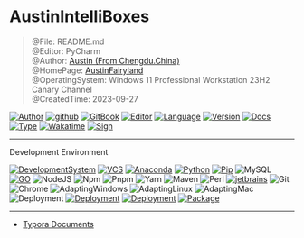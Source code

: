 # AustinIntelliBoxes

> @File: README.md  
> @Editor: PyCharm  
> @Author: [Austin (From Chengdu.China)](https://mapping.fairy.host)  
> @HomePage: [AustinFairyland](https://github.com/AustinFairyland)  
> @OperatingSystem: Windows 11 Professional Workstation 23H2 Canary Channel  
> @CreatedTime: 2023-09-27

[![Author](https://img.shields.io/badge/Author-Austin-orange)](https://t.me/FairyLtd)
[![github](https://img.shields.io/badge/Github-Austin.D-green)](https://github.com/AustinFairyland)
[![GitBook](https://img.shields.io/badge/GitBook-Austin.D-green)](https://interestingbooks.gitbook.io/)
[![Editor](https://img.shields.io/badge/Editor-PyCharm-yellow)](https://github.com/AustinFairyland)
[![Language](https://img.shields.io/badge/Language-Markdown-orange)](https://github.com/AustinFairyland)
[![Version](https://img.shields.io/badge/Version-Release-blue)](https://github.com/AustinFairyland)
[![Docs](https://img.shields.io/badge/Docs-Passing-brightgreen)](https://github.com/AustinFairyland)
[![Type](https://img.shields.io/badge/Type-Documents-blue)](https://github.com/AustinFairyland)
[![Wakatime](https://wakatime.com/badge/user/fa851759-c657-4b1e-8bcb-3ec3a693a2cd.svg)](https://wakatime.com/@fa851759-c657-4b1e-8bcb-3ec3a693a2cd)
[![Sign](https://img.shields.io/badge/%E7%AD%89%E6%88%91%E4%BB%A3%E7%A0%81%E7%BC%96%E6%88%90-%E5%A8%B6%E4%BD%A0%E4%B8%BA%E5%A6%BB%E5%8F%AF%E5%A5%BD-red)](https://github.com/AustinFairyland)

---

Development Environment

[![DevelopmentSystem](https://img.shields.io/badge/Development%20System-Win11Pro%20Workstations%2023H2%20Canary%20Channel-%230078D4?logo=windows11&logoColor=%230078D4)](https://www.microsoft.com/software-download/windows11)
[![VCS](https://img.shields.io/badge/VCS-GitHub-%23181717?logo=github&logoColor=%23181717)](https://github.com/AustinFairyland)
[![Anaconda](https://img.shields.io/badge/Anaconda-latest-%2344A833?logo=anaconda&logoColor=%2344A833)](https://www.anaconda.com/download#downloads)
[![Python](https://img.shields.io/badge/Python-3.9.13-%233776AB?logo=python&logoColor=%233776AB)](https://www.python.org/downloads/release/python-3913/)
[![Pip](https://img.shields.io/badge/PIP-23.2.1-%233775A9?logo=pypi&logoColor=%233775A9)](https://pypi.org/)
![MySQL](https://img.shields.io/badge/MySQL-8.0.33-%234479A1?logo=mysql&logoColor=%234479A1)
[![GO](https://img.shields.io/badge/Go-1.20.6-%2300ADD8?logo=go&logoColor=%2300ADD8)](https://go.dev/dl/)
![NodeJS](https://img.shields.io/badge/Node-18.18.0-%23339933?logo=nodedotjs&logoColor=%23339933)
![Npm](https://img.shields.io/badge/Npm-10.1.0-%23CB3837?logo=npm&logoColor=%23CB3837)
![Pnpm](https://img.shields.io/badge/Pnpm-8.7.6-%23F69220?logo=pnpm&logoColor=%23F69220)
![Yarn](https://img.shields.io/badge/Yarn-1.22.19-%232C8EBB?logo=yarn&logoColor=%232C8EBB)
![Maven](https://img.shields.io/badge/Maven-3.9.1-%23C71A36?logo=apachemaven&logoColor=%23C71A36)
![Perl](https://img.shields.io/badge/Perl-8.3.0-%2339457E?logo=perl&logoColor=%2339457E)
[![jetbrains](https://img.shields.io/badge/Jetbrains-2023-%2347f38a?logo=jetbrains&logoColor=%2347f38a)](https://www.jetbrains.com/)
![Git](https://img.shields.io/badge/Git-2.42.0-%23F05032?logo=git&logoColor=%23F05032)
![Chrome](https://img.shields.io/badge/Chrome-119_dev-%234285F4?logo=googlechrome&logoColor=%234285F4)
![AdaptingWindows](https://img.shields.io/badge/Adapting%20OS-Windows-%230078D4?logo=windows&logoColor=%230078D4)
![AdaptingLinux](https://img.shields.io/badge/Adapting%20OS-Linux-%23FCC624?logo=linux&logoColor=%23FCC624)
![AdaptingMac](https://img.shields.io/badge/Adapting%20OS-Mac-%23ffffff?logo=apple&logoColor=%23ffffff)
![Deployment](https://img.shields.io/badge/Deployment-Local-%2351BB7B?logo=local&logoColor=%2351BB7B)
[![Deployment](https://img.shields.io/badge/Deployment-Docker-%232496ED?logo=docker&logoColor=%232496ED)](https://www.docker.com/)
[![Deployment](https://img.shields.io/badge/Deployment-Kubernetes-%23326CE5?logo=kubernetes&logoColor=%23326CE5)](https://kubernetes.io/)
[![Package](https://img.shields.io/badge/Package-requirements.txt-%2302A8EF?logo=packer&logoColor=%2302A8EF)](requirements.txt)

---

- [Typora Documents](https://github.com/AustinFairyland/AustinWikis/blob/Typora/README.md)
